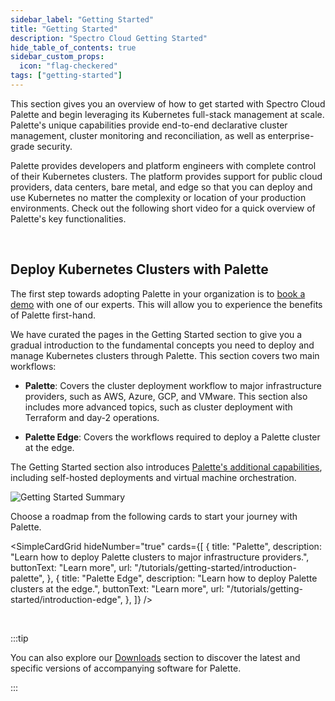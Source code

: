 ```yaml
---
sidebar_label: "Getting Started"
title: "Getting Started"
description: "Spectro Cloud Getting Started"
hide_table_of_contents: true
sidebar_custom_props:
  icon: "flag-checkered"
tags: ["getting-started"]
---
```


This section gives you an overview of how to get started with Spectro Cloud Palette and begin leveraging its Kubernetes
full-stack management at scale. Palette's unique capabilities provide end-to-end declarative cluster management, cluster
monitoring and reconciliation, as well as enterprise-grade security.

Palette provides developers and platform engineers with complete control of their Kubernetes clusters. The platform
provides support for public cloud providers, data centers, bare metal, and edge so that you can deploy and use
Kubernetes no matter the complexity or location of your production environments. Check out the following short video for
a quick overview of Palette's key functionalities.

<YouTube
  url="https://www.youtube.com/embed/p2k3ypzYHn0?si=9rzMO5dhcPyVV1Ol"
  title="Demo | Spectro Cloud Palette - Kubernetes-as-a-Service"
/>

<br />

## Deploy Kubernetes Clusters with Palette

The first step towards adopting Palette in your organization is to
[book a demo](https://www.spectrocloud.com/get-started) with one of our experts. This will allow you to experience the
benefits of Palette first-hand.

We have curated the pages in the Getting Started section to give you a gradual introduction to the fundamental concepts
you need to deploy and manage Kubernetes clusters through Palette. This section covers two main workflows:

- **Palette**: Covers the cluster deployment workflow to major infrastructure providers, such as AWS, Azure, GCP, and
  VMware. This section also includes more advanced topics, such as cluster deployment with Terraform and day-2
  operations.

- **Palette Edge**: Covers the workflows required to deploy a Palette cluster at the edge.

The Getting Started section also introduces
[Palette's additional capabilities](../tutorials/getting-started/additional-capabilities/additional-capabilities.md),
including self-hosted deployments and virtual machine orchestration.

![Getting Started Summary](/getting-started/getting-started_summary.webp)

Choose a roadmap from the following cards to start your journey with Palette.

<!-- vale off -->

<SimpleCardGrid
  hideNumber="true"
  cards={[
    {
      title: "Palette",
      description: "Learn how to deploy Palette clusters to major infrastructure providers.",
      buttonText: "Learn more",
      url: "/tutorials/getting-started/introduction-palette",
    },
    {
      title: "Palette Edge",
      description: "Learn how to deploy Palette clusters at the edge.",
      buttonText: "Learn more",
      url: "/tutorials/getting-started/introduction-edge",
    },
  ]}
/>

<br />

:::tip

You can also explore our [Downloads](../downloads/downloads.md) section to discover the latest and specific versions of
accompanying software for Palette.

:::
